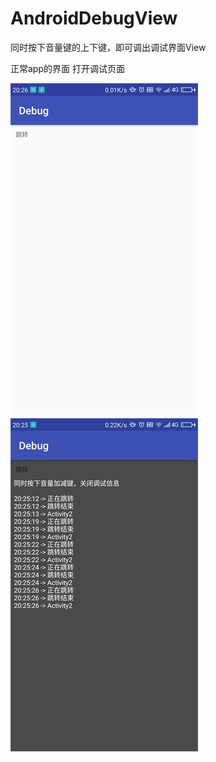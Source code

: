 # AndroidDebugView

同时按下音量键的上下键，即可调出调试界面View

正常app的界面     打开调试页面 

![](/png/1.jpg)   ![](/png/2.jpg)





